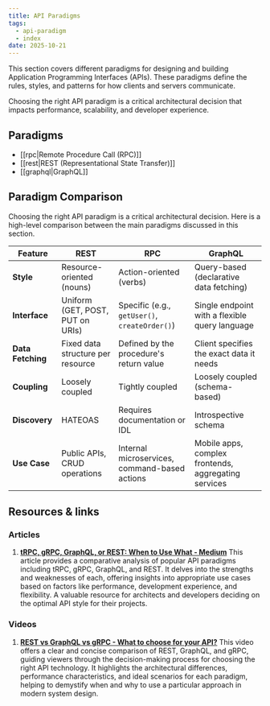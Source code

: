 ```yaml
---
title: API Paradigms
tags:
  - api-paradigm
  - index
date: 2025-10-21
---
```


This section covers different paradigms for designing and building Application Programming Interfaces (APIs). These paradigms define the rules, styles, and patterns for how clients and servers communicate.

Choosing the right API paradigm is a critical architectural decision that impacts performance, scalability, and developer experience.

## Paradigms

- [[rpc|Remote Procedure Call (RPC)]]
- [[rest|REST (Representational State Transfer)]]
- [[graphql|GraphQL]]

## Paradigm Comparison

Choosing the right API paradigm is a critical architectural decision. Here is a high-level comparison between the main paradigms discussed in this section.

| Feature         | REST                                       | RPC                                           | GraphQL                                   |
|-----------------|--------------------------------------------|-----------------------------------------------|-------------------------------------------|
| **Style**       | Resource-oriented (nouns)                  | Action-oriented (verbs)                       | Query-based (declarative data fetching)   |
| **Interface**   | Uniform (GET, POST, PUT on URIs)           | Specific (e.g., `getUser()`, `createOrder()`) | Single endpoint with a flexible query language |
| **Data Fetching**| Fixed data structure per resource         | Defined by the procedure's return value       | Client specifies the exact data it needs  |
| **Coupling**    | Loosely coupled                            | Tightly coupled                               | Loosely coupled (schema-based)            |
| **Discovery**   | HATEOAS                                    | Requires documentation or IDL                 | Introspective schema                      |
| **Use Case**    | Public APIs, CRUD operations               | Internal microservices, command-based actions | Mobile apps, complex frontends, aggregating services |

## Resources & links

### Articles

1.  **[tRPC, gRPC, GraphQL, or REST: When to Use What - Medium](https://medium.com/@thiwankajayasiri/trpc-grpc-graphql-or-rest-when-to-use-what-fb16fb188268)**
    This article provides a comparative analysis of popular API paradigms including tRPC, gRPC, GraphQL, and REST. It delves into the strengths and weaknesses of each, offering insights into appropriate use cases based on factors like performance, development experience, and flexibility. A valuable resource for architects and developers deciding on the optimal API style for their projects.

### Videos

1.  **[REST vs GraphQL vs gRPC - What to choose for your API?](https://www.youtube.com/watch?v=veAb1fSp1Lk)**
    This video offers a clear and concise comparison of REST, GraphQL, and gRPC, guiding viewers through the decision-making process for choosing the right API technology. It highlights the architectural differences, performance characteristics, and ideal scenarios for each paradigm, helping to demystify when and why to use a particular approach in modern system design.
